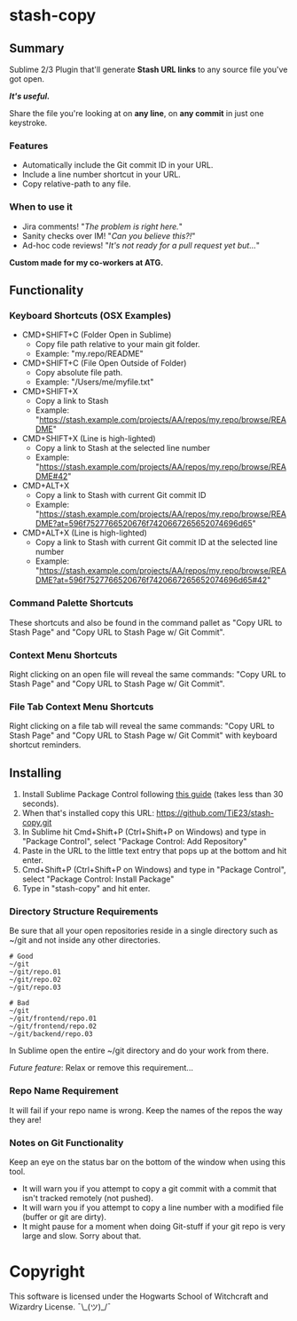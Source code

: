 # stash-copy
## Summary
Sublime 2/3 Plugin that'll generate **Stash URL links** to any source file you've got open.

**_It's useful._**

Share the file you're looking at on **any line**, on **any commit** in just one keystroke.

### Features
- Automatically include the Git commit ID in your URL.
- Include a line number shortcut in your URL.
- Copy relative-path to any file.

### When to use it
- Jira comments! "_The problem is right here._"
- Sanity checks over IM! "_Can you believe this?!_"
- Ad-hoc code reviews! "_It's not ready for a pull request yet but..._"

**Custom made for my co-workers at ATG.**

## Functionality
### Keyboard Shortcuts (OSX Examples)
- CMD+SHIFT+C (Folder Open in Sublime)
  - Copy file path relative to your main git folder.
  - Example: "my.repo/README"
- CMD+SHIFT+C (File Open Outside of Folder)
  - Copy absolute file path.
  - Example: "/Users/me/myfile.txt"
- CMD+SHIFT+X
  - Copy a link to Stash
  - Example: "https://stash.example.com/projects/AA/repos/my.repo/browse/README"
- CMD+SHIFT+X (Line is high-lighted)
  - Copy a link to Stash at the selected line number
  - Example: "https://stash.example.com/projects/AA/repos/my.repo/browse/README#42"
- CMD+ALT+X
  - Copy a link to Stash with current Git commit ID
  - Example: "https://stash.example.com/projects/AA/repos/my.repo/browse/README?at=596f7527766520676f7420667265652074696d65"
- CMD+ALT+X (Line is high-lighted)
  - Copy a link to Stash with current Git commit ID at the selected line number
  - Example: "https://stash.example.com/projects/AA/repos/my.repo/browse/README?at=596f7527766520676f7420667265652074696d65#42"

### Command Palette Shortcuts
These shortcuts and also be found in the command pallet as "Copy URL to Stash Page" and "Copy URL to Stash Page w/ Git Commit".

### Context Menu Shortcuts
Right clicking on an open file will reveal the same commands: "Copy URL to Stash Page" and "Copy URL to Stash Page w/ Git Commit".

### File Tab Context Menu Shortcuts
Right clicking on a file tab will reveal the same commands: "Copy URL to Stash Page" and "Copy URL to Stash Page w/ Git Commit" with keyboard shortcut reminders.

## Installing
1. Install Sublime Package Control following [this guide](https://packagecontrol.io/installation) (takes less than 30 seconds).
2. When that's installed copy this URL: https://github.com/TiE23/stash-copy.git
3. In Sublime hit Cmd+Shift+P (Ctrl+Shift+P on Windows) and type in "Package Control", select "Package Control: Add Repository"
4. Paste in the URL to the little text entry that pops up at the bottom and hit enter.
5. Cmd+Shift+P (Ctrl+Shift+P on Windows) and type in "Package Control", select "Package Control: Install Package"
6. Type in "stash-copy" and hit enter.

### Directory Structure Requirements
Be sure that all your open repositories reside in a single directory such as ~/git and not inside any other directories.

```
# Good
~/git
~/git/repo.01
~/git/repo.02
~/git/repo.03

# Bad
~/git
~/git/frontend/repo.01
~/git/frontend/repo.02
~/git/backend/repo.03
```

In Sublime open the entire ~/git directory and do your work from there.

_Future feature_: Relax or remove this requirement...

### Repo Name Requirement
It will fail if your repo name is wrong. Keep the names of the repos the way they are!

### Notes on Git Functionality
Keep an eye on the status bar on the bottom of the window when using this tool.
- It will warn you if you attempt to copy a git commit with a commit that isn't tracked remotely (not pushed).
- It will warn you if you attempt to copy a line number with a modified file (buffer or git are dirty).
- It might pause for a moment when doing Git-stuff if your git repo is very large and slow. Sorry about that.

# Copyright
This software is licensed under the Hogwarts School of Witchcraft and Wizardry License. ¯\\\_(ツ)\_/¯